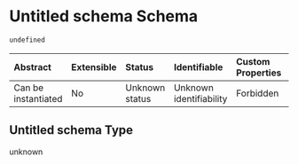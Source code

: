 # Untitled schema Schema

```txt
undefined
```



| Abstract            | Extensible | Status         | Identifiable            | Custom Properties | Additional Properties | Access Restrictions | Defined In                                                                                                               |
| :------------------ | :--------- | :------------- | :---------------------- | :---------------- | :-------------------- | :------------------ | :----------------------------------------------------------------------------------------------------------------------- |
| Can be instantiated | No         | Unknown status | Unknown identifiability | Forbidden         | Allowed               | none                | [assay-valid-2\_sequencing.json](../../../schemas/validation_tests/assay-valid-2_sequencing.json "open original schema") |

## Untitled schema Type

unknown
